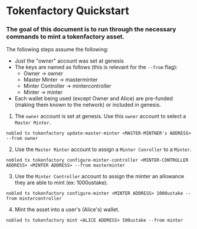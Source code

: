 # Tokenfactory Quickstart

### The goal of this document is to run through the necessary commands to mint a tokenfactory asset.

The following steps assume the following:
- Just the "owner" account was set at genesis
- The keys are named as follows (this is relevant for the `--from` flag):
    - Owner -> owner
    - Master Minter -> masterminter
    - Minter Controller -> mintercontroller
    - Minter -> minter
- Each wallet being used (except Owner and Alice) are pre-funded (making them known to the network) or included in genesis.

1. The `owner` account is set at genesis. Use this `owner` account to select a `Master Minter`.

```
nobled tx tokenfactory update-master-minter <MASTER-MINTNER's ADDRESS> --from owner
```

2. Use the `Master Minter` account to assign a `Minter Conroller` to a `Minter`.

```
nobled tx tokenfactory configure-minter-controller <MINTER-CONTROLLER ADDRESS> <MINTER ADDRESS> --from masterminter
```

3. Use the `Minter Controller` account to assign the minter an allowance they are able to mint (ex: 1000ustake).
```
nobled tx tokenfactory configure-minter <MINTER ADDRESS> 1000ustake --from mintercontroller
```

4. Mint the asset into a user's (Alice's) wallet.
```
nobled tx tokenfactory mint <ALICE ADDRESS> 500ustake --from minter
``` 